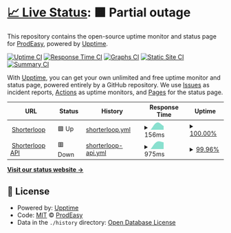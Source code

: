 # [📈 Live Status](https://shorterloopstatus.com): <!--live status--> **🟧 Partial outage**

This repository contains the open-source uptime monitor and status page for [ProdEasy](https://prodeasy.com), powered by [Upptime](https://github.com/upptime/upptime).

[![Uptime CI](https://github.com/covation-labs/uptime/workflows/Uptime%20CI/badge.svg)](https://github.com/covation-labs/uptime/actions?query=workflow%3A%22Uptime+CI%22)
[![Response Time CI](https://github.com/covation-labs/uptime/workflows/Response%20Time%20CI/badge.svg)](https://github.com/covation-labs/uptime/actions?query=workflow%3A%22Response+Time+CI%22)
[![Graphs CI](https://github.com/covation-labs/uptime/workflows/Graphs%20CI/badge.svg)](https://github.com/covation-labs/uptime/actions?query=workflow%3A%22Graphs+CI%22)
[![Static Site CI](https://github.com/covation-labs/uptime/workflows/Static%20Site%20CI/badge.svg)](https://github.com/covation-labs/uptime/actions?query=workflow%3A%22Static+Site+CI%22)
[![Summary CI](https://github.com/covation-labs/uptime/workflows/Summary%20CI/badge.svg)](https://github.com/covation-labs/uptime/actions?query=workflow%3A%22Summary+CI%22)

With [Upptime](https://upptime.js.org), you can get your own unlimited and free uptime monitor and status page, powered entirely by a GitHub repository. We use [Issues](https://github.com/covation-labs/uptime/issues) as incident reports, [Actions](https://github.com/covation-labs/uptime/actions) as uptime monitors, and [Pages](https://shorterloopstatus.com) for the status page.

<!--start: status pages-->
<!-- This summary is generated by Upptime (https://github.com/upptime/upptime) -->
<!-- Do not edit this manually, your changes will be overwritten -->
<!-- prettier-ignore -->
| URL | Status | History | Response Time | Uptime |
| --- | ------ | ------- | ------------- | ------ |
| <img alt="" src="https://icons.duckduckgo.com/ip3/prodeasy.com.ico" height="13"> [Shorterloop](https://prodeasy.com) | 🟩 Up | [shorterloop.yml](https://github.com/covation-labs/uptime/commits/HEAD/history/shorterloop.yml) | <details><summary><img alt="Response time graph" src="./graphs/shorterloop/response-time-week.png" height="20"> 156ms</summary><br><a href="https://shorterloopstatus.com/history/shorterloop"><img alt="Response time 156" src="https://img.shields.io/endpoint?url=https%3A%2F%2Fraw.githubusercontent.com%2Fcovation-labs%2Fuptime%2FHEAD%2Fapi%2Fshorterloop%2Fresponse-time.json"></a><br><a href="https://shorterloopstatus.com/history/shorterloop"><img alt="24-hour response time 156" src="https://img.shields.io/endpoint?url=https%3A%2F%2Fraw.githubusercontent.com%2Fcovation-labs%2Fuptime%2FHEAD%2Fapi%2Fshorterloop%2Fresponse-time-day.json"></a><br><a href="https://shorterloopstatus.com/history/shorterloop"><img alt="7-day response time 156" src="https://img.shields.io/endpoint?url=https%3A%2F%2Fraw.githubusercontent.com%2Fcovation-labs%2Fuptime%2FHEAD%2Fapi%2Fshorterloop%2Fresponse-time-week.json"></a><br><a href="https://shorterloopstatus.com/history/shorterloop"><img alt="30-day response time 156" src="https://img.shields.io/endpoint?url=https%3A%2F%2Fraw.githubusercontent.com%2Fcovation-labs%2Fuptime%2FHEAD%2Fapi%2Fshorterloop%2Fresponse-time-month.json"></a><br><a href="https://shorterloopstatus.com/history/shorterloop"><img alt="1-year response time 156" src="https://img.shields.io/endpoint?url=https%3A%2F%2Fraw.githubusercontent.com%2Fcovation-labs%2Fuptime%2FHEAD%2Fapi%2Fshorterloop%2Fresponse-time-year.json"></a></details> | <details><summary><a href="https://shorterloopstatus.com/history/shorterloop">100.00%</a></summary><a href="https://shorterloopstatus.com/history/shorterloop"><img alt="All-time uptime 100.00%" src="https://img.shields.io/endpoint?url=https%3A%2F%2Fraw.githubusercontent.com%2Fcovation-labs%2Fuptime%2FHEAD%2Fapi%2Fshorterloop%2Fuptime.json"></a><br><a href="https://shorterloopstatus.com/history/shorterloop"><img alt="24-hour uptime 100.00%" src="https://img.shields.io/endpoint?url=https%3A%2F%2Fraw.githubusercontent.com%2Fcovation-labs%2Fuptime%2FHEAD%2Fapi%2Fshorterloop%2Fuptime-day.json"></a><br><a href="https://shorterloopstatus.com/history/shorterloop"><img alt="7-day uptime 100.00%" src="https://img.shields.io/endpoint?url=https%3A%2F%2Fraw.githubusercontent.com%2Fcovation-labs%2Fuptime%2FHEAD%2Fapi%2Fshorterloop%2Fuptime-week.json"></a><br><a href="https://shorterloopstatus.com/history/shorterloop"><img alt="30-day uptime 100.00%" src="https://img.shields.io/endpoint?url=https%3A%2F%2Fraw.githubusercontent.com%2Fcovation-labs%2Fuptime%2FHEAD%2Fapi%2Fshorterloop%2Fuptime-month.json"></a><br><a href="https://shorterloopstatus.com/history/shorterloop"><img alt="1-year uptime 100.00%" src="https://img.shields.io/endpoint?url=https%3A%2F%2Fraw.githubusercontent.com%2Fcovation-labs%2Fuptime%2FHEAD%2Fapi%2Fshorterloop%2Fuptime-year.json"></a></details>
| <img alt="" src="https://icons.duckduckgo.com/ip3/app-api.prodeasy.com.ico" height="13"> [Shorterloop API](https://app-api.prodeasy.com) | 🟥 Down | [shorterloop-api.yml](https://github.com/covation-labs/uptime/commits/HEAD/history/shorterloop-api.yml) | <details><summary><img alt="Response time graph" src="./graphs/shorterloop-api/response-time-week.png" height="20"> 975ms</summary><br><a href="https://shorterloopstatus.com/history/shorterloop-api"><img alt="Response time 975" src="https://img.shields.io/endpoint?url=https%3A%2F%2Fraw.githubusercontent.com%2Fcovation-labs%2Fuptime%2FHEAD%2Fapi%2Fshorterloop-api%2Fresponse-time.json"></a><br><a href="https://shorterloopstatus.com/history/shorterloop-api"><img alt="24-hour response time 975" src="https://img.shields.io/endpoint?url=https%3A%2F%2Fraw.githubusercontent.com%2Fcovation-labs%2Fuptime%2FHEAD%2Fapi%2Fshorterloop-api%2Fresponse-time-day.json"></a><br><a href="https://shorterloopstatus.com/history/shorterloop-api"><img alt="7-day response time 975" src="https://img.shields.io/endpoint?url=https%3A%2F%2Fraw.githubusercontent.com%2Fcovation-labs%2Fuptime%2FHEAD%2Fapi%2Fshorterloop-api%2Fresponse-time-week.json"></a><br><a href="https://shorterloopstatus.com/history/shorterloop-api"><img alt="30-day response time 975" src="https://img.shields.io/endpoint?url=https%3A%2F%2Fraw.githubusercontent.com%2Fcovation-labs%2Fuptime%2FHEAD%2Fapi%2Fshorterloop-api%2Fresponse-time-month.json"></a><br><a href="https://shorterloopstatus.com/history/shorterloop-api"><img alt="1-year response time 975" src="https://img.shields.io/endpoint?url=https%3A%2F%2Fraw.githubusercontent.com%2Fcovation-labs%2Fuptime%2FHEAD%2Fapi%2Fshorterloop-api%2Fresponse-time-year.json"></a></details> | <details><summary><a href="https://shorterloopstatus.com/history/shorterloop-api">99.96%</a></summary><a href="https://shorterloopstatus.com/history/shorterloop-api"><img alt="All-time uptime 99.96%" src="https://img.shields.io/endpoint?url=https%3A%2F%2Fraw.githubusercontent.com%2Fcovation-labs%2Fuptime%2FHEAD%2Fapi%2Fshorterloop-api%2Fuptime.json"></a><br><a href="https://shorterloopstatus.com/history/shorterloop-api"><img alt="24-hour uptime 99.96%" src="https://img.shields.io/endpoint?url=https%3A%2F%2Fraw.githubusercontent.com%2Fcovation-labs%2Fuptime%2FHEAD%2Fapi%2Fshorterloop-api%2Fuptime-day.json"></a><br><a href="https://shorterloopstatus.com/history/shorterloop-api"><img alt="7-day uptime 99.96%" src="https://img.shields.io/endpoint?url=https%3A%2F%2Fraw.githubusercontent.com%2Fcovation-labs%2Fuptime%2FHEAD%2Fapi%2Fshorterloop-api%2Fuptime-week.json"></a><br><a href="https://shorterloopstatus.com/history/shorterloop-api"><img alt="30-day uptime 99.96%" src="https://img.shields.io/endpoint?url=https%3A%2F%2Fraw.githubusercontent.com%2Fcovation-labs%2Fuptime%2FHEAD%2Fapi%2Fshorterloop-api%2Fuptime-month.json"></a><br><a href="https://shorterloopstatus.com/history/shorterloop-api"><img alt="1-year uptime 99.96%" src="https://img.shields.io/endpoint?url=https%3A%2F%2Fraw.githubusercontent.com%2Fcovation-labs%2Fuptime%2FHEAD%2Fapi%2Fshorterloop-api%2Fuptime-year.json"></a></details>

<!--end: status pages-->

[**Visit our status website →**](https://shorterloopstatus.com)

## 📄 License

- Powered by: [Upptime](https://github.com/upptime/upptime)
- Code: [MIT](./LICENSE) © [ProdEasy](https://prodeasy.com)
- Data in the `./history` directory: [Open Database License](https://opendatacommons.org/licenses/odbl/1-0/)
